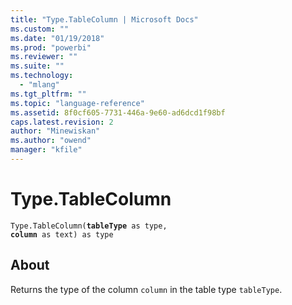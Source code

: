 ```yaml
---
title: "Type.TableColumn | Microsoft Docs"
ms.custom: ""
ms.date: "01/19/2018"
ms.prod: "powerbi"
ms.reviewer: ""
ms.suite: ""
ms.technology: 
  - "mlang"
ms.tgt_pltfrm: ""
ms.topic: "language-reference"
ms.assetid: 8f0cf605-7731-446a-9e60-ad6dcd1f98bf
caps.latest.revision: 2
author: "Minewiskan"
ms.author: "owend"
manager: "kfile"
---
```

# Type.TableColumn
<code>Type.TableColumn(**tableType** as type, **column** as text) as type</code>
## About
Returns the type of the column <code>column</code> in the table type <code>tableType</code>.

